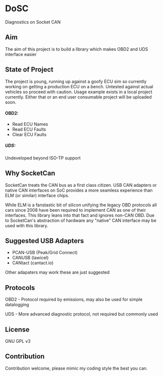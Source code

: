 # DoSC
Diagnostics on Socket CAN

## Aim
The aim of this project is to build a library which makes OBD2 and UDS interface easier

## State of Project

The project is young, running up against a goofy ECU sim so currently working on getting a production ECU on a bench.  Untested against actual vehicles so proceed with caution.  Usage example exists in a local project currently.  Either that or an end user consumable project will be uploaded soon.

#### OBD2:
- Read ECU Names
- Read ECU Faults
- Clear ECU Faults

##### UDS:
Undeveloped beyond ISO-TP support

## Why SocketCan
SocketCan treats the CAN bus as a first class citizen.  USB CAN adapters or native CAN interfaces on SoC provides a more seamless experience than ELM (or similar) interface chips.

While ELM is a fanstastic bit of silicon unifying the legacy OBD protocols all cars since 2008 have been required to implement CAN as one of their interfaces.
This library leans into that fact and ignores non-CAN OBD.  Due to SocketCan's abstraction of hardware any "native" CAN interface may be used with this library.

## Suggested USB Adapters
- PCAN-USB (Peak/Grid Connect)
- CANUSB (lawicel)
- CANtact (cantact.io)

Other adapaters may work these are just suggested

## Protocols

OBD2 - Protocol required by emissions, may also be used for simple datalogging

UDS - More advanced diagnostic protocol, not required but commonly used

## License

GNU GPL v3

## Contribution

Contribution welcome, please mimic my coding style the best you can.
